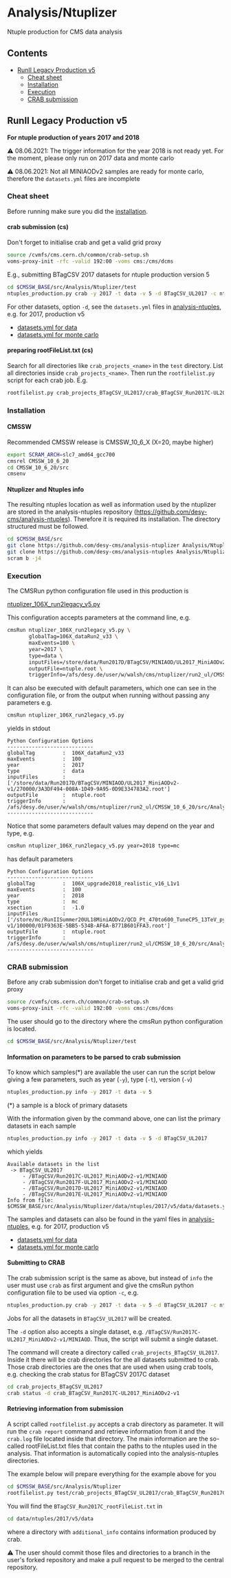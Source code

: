 # Analysis/Ntuplizer

Ntuple production for CMS data analysis

## Contents

* [RunII Legacy Production v5](#RunII-Legacy-Production-v5)
  * [Cheat sheet](#Cheat-sheet)
  * [Installation](#Installation)
  * [Execution](#Execution)
  * [CRAB submission](#CRAB-submission) 

## RunII Legacy Production v5

**For ntuple production of years 2017 and 2018**

:warning: 08.06.2021: The trigger information for the year 2018 is not ready yet. For the moment, please only run on 2017 data and monte carlo

:warning: 08.06.2021: Not all MINIAODv2 samples are ready for monte carlo, therefore the `datasets.yml` files are incomplete

### Cheat sheet

Before running make sure you did the [installation](#Installation).

#### crab submission (cs)

Don't forget to initialise crab and get a valid grid proxy

```bash
source /cvmfs/cms.cern.ch/common/crab-setup.sh
voms-proxy-init -rfc -valid 192:00 -voms cms:/cms/dcms
```

E.g., submitting BTagCSV 2017 datasets for ntuple production version 5

```bash
cd $CMSSW_BASE/src/Analysis/Ntuplizer/test
ntuples_production.py crab -y 2017 -t data -v 5 -d BTagCSV_UL2017 -c ntuplizer_106X_run2legacy_v5.py
```
For other datasets, option `-d`, see the `datasets.yml` files in [analysis-ntuples](https://github.com/desy-cms/analysis-ntuples), e.g. for 2017, production v5
- [datasets.yml for data](https://github.com/desy-cms/analysis-ntuples/blob/master/2017/v5/data/datasets.yml)
- [datasets.yml for monte carlo](https://github.com/desy-cms/analysis-ntuples/blob/master/2017/v5/mc/datasets.yml)

#### preparing rootFileList.txt (cs)

Search for all directories like `crab_projects_<name>` in the `test` directory. List all directories inside `crab_projects_<name>`. Then run the `rootfilelist.py` script for each crab job. E.g.

```bash
rootfilelist.py crab_projects_BTagCSV_UL2017/crab_BTagCSV_Run2017C-UL2017_MiniAODv2-v1
```

### Installation

#### CMSSW

Recommended CMSSW release is CMSSW_10_6_X (X=20, maybe higher)

```bash
export SCRAM_ARCH=slc7_amd64_gcc700
cmsrel CMSSW_10_6_20
cd CMSSW_10_6_20/src
cmsenv
```

#### Ntuplizer and Ntuples info

The resulting ntuples location as well as information used by the ntuplizer are stored in the analysis-ntuples repository (https://github.com/desy-cms/analysis-ntuples). Therefore it is required its installation. The directory structured must be followed.

```bash
cd $CMSSW_BASE/src
git clone https://github.com/desy-cms/analysis-ntuplizer Analysis/Ntuplizer
git clone https://github.com/desy-cms/analysis-ntuples Analysis/Ntuplizer/data/ntuples
scram b -j4
```

### Execution

The CMSRun python configuration file used in this production is

[ntuplizer_106X_run2legacy_v5.py](/test/ntuplizer_106X_run2legacy_v5.py)

This configuration accepts parameters at the command line, e.g.

```bash
cmsRun ntuplizer_106X_run2legacy_v5.py \
       globalTag=106X_dataRun2_v33 \
       maxEvents=100 \
       year=2017 \
       type=data \
       inputFiles=/store/data/Run2017D/BTagCSV/MINIAOD/UL2017_MiniAODv2-v1/270000/3A3DF494-008A-1D49-9A95-0D9E334783A2.root \
       outputFile=ntuple.root \
       triggerInfo=/afs/desy.de/user/w/walsh/cms/ntuplizer/run2_ul/CMSSW_10_6_20/src/Analysis/Ntuplizer/data/ntuples/2017/v5/trigger_info.yml
```

It can also be executed with default parameters, which one can see in the configuration file, or from the output when running without passing any parameters
e.g.
```bash
cmsRun ntuplizer_106X_run2legacy_v5.py
```
yields in stdout
```
Python Configuration Options
----------------------------
globalTag         :  106X_dataRun2_v33
maxEvents         :  100
year              :  2017
type              :  data
inputFiles        :  ['/store/data/Run2017D/BTagCSV/MINIAOD/UL2017_MiniAODv2-v1/270000/3A3DF494-008A-1D49-9A95-0D9E334783A2.root']
outputFile        :  ntuple.root
triggerInfo       :  /afs/desy.de/user/w/walsh/cms/ntuplizer/run2_ul/CMSSW_10_6_20/src/Analysis/Ntuplizer/data/ntuples/2017/v5/trigger_info.yml
----------------------------
```
Notice that some parameters default values may depend on the year and type, e.g.
```bash
cmsRun ntuplizer_106X_run2legacy_v5.py year=2018 type=mc
```
has default parameters
```
Python Configuration Options
----------------------------
globalTag         :  106X_upgrade2018_realistic_v16_L1v1
maxEvents         :  100
year              :  2018
type              :  mc
xsection          :  -1.0
inputFiles        :  ['/store/mc/RunIISummer20UL18MiniAODv2/QCD_Pt_470to600_TuneCP5_13TeV_pythia8/MINIAODSIM/106X_upgrade2018_realistic_v16_L1v1-v1/100000/01F9363E-5BB5-534B-AF6A-B771B601FFA3.root']
outputFile        :  ntuple.root
triggerInfo       :  /afs/desy.de/user/w/walsh/cms/ntuplizer/run2_ul/CMSSW_10_6_20/src/Analysis/Ntuplizer/data/ntuples/2018/v5/trigger_info.yml
----------------------------
```

### CRAB submission

Before any crab submission don't forget to initialise crab and get a valid grid proxy

```bash
source /cvmfs/cms.cern.ch/common/crab-setup.sh
voms-proxy-init -rfc -valid 192:00 -voms cms:/cms/dcms
```

The user should go to the directory where the cmsRun python configuration is located.
```bash
cd $CMSSW_BASE/src/Analysis/Ntuplizer/test
```

#### Information on parameters to be parsed to crab submission

To know which samples(*) are available the user can run the script below giving a few parameters, such as year (`-y`), type (`-t`), version (`-v`)
```bash
ntuples_production.py info -y 2017 -t data -v 5
```
(*) a sample is a block of primary datasets

With the information given by the command above, one can list the primary datasets in each sample
```bash
ntuples_production.py info -y 2017 -t data -v 5 -d BTagCSV_UL2017
```
which yields
```
Available datasets in the list
 -> BTagCSV_UL2017
     - /BTagCSV/Run2017C-UL2017_MiniAODv2-v1/MINIAOD
     - /BTagCSV/Run2017F-UL2017_MiniAODv2-v1/MINIAOD
     - /BTagCSV/Run2017D-UL2017_MiniAODv2-v1/MINIAOD
     - /BTagCSV/Run2017E-UL2017_MiniAODv2-v1/MINIAOD
Info from file: 
$CMSSW_BASE/src/Analysis/Ntuplizer/data/ntuples/2017/v5/data/datasets.yml
```
The samples and datasets can also be found in the yaml files in [analysis-ntuples](https://github.com/desy-cms/analysis-ntuples), e.g. for 2017, production v5
- [datasets.yml for data](https://github.com/desy-cms/analysis-ntuples/blob/master/2017/v5/data/datasets.yml)
- [datasets.yml for monte carlo](https://github.com/desy-cms/analysis-ntuples/blob/master/2017/v5/mc/datasets.yml)


#### Submitting to CRAB

The crab submission script is the same as above, but instead of `info` the user must use `crab` as first argument and give the cmsRun python configuration file to be used via option `-c`, e.g.
```bash
ntuples_production.py crab -y 2017 -t data -v 5 -d BTagCSV_UL2017 -c ntuplizer_106X_run2legacy_v5.py
```
Jobs for all the datasets in `BTagCSV_UL2017` will be created.

The `-d` option also accepts a single dataset, e.g. `/BTagCSV/Run2017C-UL2017_MiniAODv2-v1/MINIAOD`. Thus, the script will submit a single dataset.

The command will create a directory called `crab_projects_BTagCSV_UL2017`. Inside it there will be crab directories for the all datasets submitted to crab. Those crab directories are the ones that are used when using crab tools, e.g. checking the crab status for BTagCSV 2017C dataset 
```bash
cd crab_projects_BTagCSV_UL2017
crab status -d crab_BTagCSV_Run2017C-UL2017_MiniAODv2-v1
``` 

#### Retrieving information from submission

A script called `rootfilelist.py` accepts a crab directory as parameter. It will run the `crab report` command and retrieve information from it and the `crab.log` file located inside that directory. The main information are the so-called rootFileList.txt files that contain the paths to the ntuples used in the analysis. That information is automatically copied into the analysis-ntuples directories.

The example below will prepare everything for the example above for you
```bash
cd $CMSSW_BASE/src/Analysis/Ntuplizer
rootfilelist.py test/crab_projects_BTagCSV_UL2017/crab_BTagCSV_Run2017C-UL2017_MiniAODv2-v1
```
You will find the `BTagCSV_Run2017C_rootFileList.txt` in
```bash
cd data/ntuples/2017/v5/data
``` 
where a directory with `additional_info` contains information produced by crab.


:warning: The user should commit those files and directories to a branch in the user's forked repository and make a pull request to be merged to the central repository.

